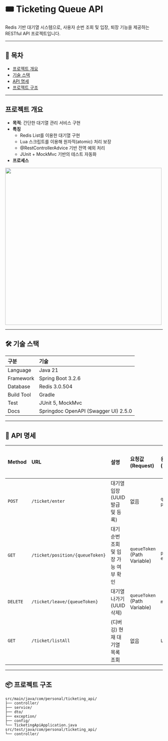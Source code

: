 # 🎟️ Ticketing Queue API

Redis 기반 대기열 시스템으로, 사용자 순번 조회 및 입장, 퇴장 기능을 제공하는 RESTful API 프로젝트입니다.

---

## 📖 목차

- [프로젝트 개요](#프로젝트-개요)
- [기술 스택](#기술-스택)
- [API 명세](#api-명세)
- [프로젝트 구조](#프로젝트-구조)

---

## 프로젝트 개요

- **목적**: 간단한 대기열 관리 서비스 구현  
- **특징**
  - Redis List를 이용한 대기열 구현
  - Lua 스크립트를 이용해 원자적(atomic) 처리 보장
  - @RestControllerAdvice 기반 전역 예외 처리
  - JUnit + MockMvc 기반의 테스트 자동화
- **프로세스**
<img src="https://github.com/user-attachments/assets/f5ad44e2-b52e-4e72-8881-1587006112d8" width="500"/>

---

## 🛠️ 기술 스택

| 구분       | 기술                          |
|:-----------|:--------------------------------|
| Language   | Java 21                        |
| Framework  | Spring Boot 3.2.6               |
| Database   | Redis 3.0.504                    |
| Build Tool | Gradle                          |
| Test       | JUnit 5, MockMvc                |
| Docs       | Springdoc OpenAPI (Swagger UI) 2.5.0 |

---

## 📑 API 명세

| Method | URL                            | 설명                     | 요청값(Request)                 | 응답값(Response)                       | 응답코드                |
|:--------|:-----------------------------|:-------------------------|:--------------------------------|:----------------------------------|:------------------|
| `POST`  | `/ticket/enter`               | 대기열 입장 (UUID 발급 및 등록) | 없음                           | `queueToken`, `position`             | `200`, `500`        |
| `GET`   | `/ticket/position/{queueToken}` | 대기 순번 조회 및 입장 가능 여부 확인 | `queueToken` (Path Variable) | `position`, `enterable`             | `200`, `404`, `500` |
| `DELETE`| `/ticket/leave/{queueToken}`  | 대기열 나가기 (UUID 삭제)      | `queueToken` (Path Variable) | `message`                           | `200`, `404`, `500` |
| `GET`   | `/ticket/listAll`             | (디버깅) 현재 대기열 목록 조회     | 없음                           | `List<String>`                     | `200`               |

---

## 📦 프로젝트 구조
```
src/main/java/com/personal/ticketing_api/
├── controller/
├── service/
├── dto/
├── exception/
├── config/
└── TicketingApiApplication.java
src/test/java/com/personal/ticketing_api/
└── controller/
```
